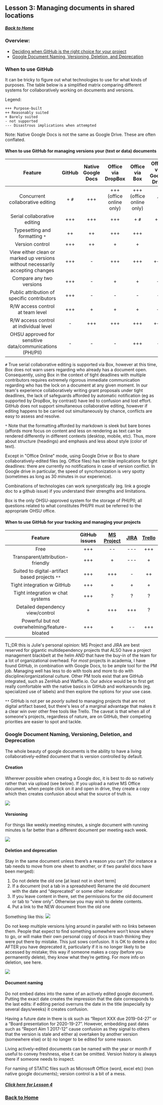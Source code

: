 ## Lesson 3: Managing documents in shared locations
##### [Back to Home](../index.md)

### Overview:
- [Deciding when GitHub is the right choice for your project](#when-to-use-github)  
- [Google Document Naming, Versioning, Deletion, and Deprecation](#google-document-naming-versioning-deletion-and-deprecation)

### When to use GitHub

It can be tricky to figure out what technologies to use for what kinds of purposes. The table below is a simplified matrix comparing different systems for collaboratively working on documents and versions.

Legend:
````
+++ Purpose-built
++ Reasonably suited
+ Barely suited
- not supported
--- Disastrous implications when attempted
````

Note:
Native Google Docs is not the same as Google Drive. These are often conflated.

#### When to use GitHub for managing versions your (text or data) documents

| Feature | GitHub        | Native Google Docs | Office via DropBox  | Office via Box  | Office via Google Drive  |
|:-------:|:-------------:|:------------------:|:--------------------:|:--------------------:|:--------------------:|
|Concurrent collaborative editing	| + `#`	| +++| +++ (office online only) | +++ (office online only) | ?|
|Serial collaborative editing	| +++	| +++	| +++	| + `#` |+ `#`|
|Typesetting and formatting `*`	| ++	| ++	| +++	| +++|
|Version control	| +++	| ++	| +	| + |
|View either clean or marked up versions without necessarily accepting changes	| +++	| -	| +++	| +++| +++|
|Compare any two versions | 	+++	| -| 	+| 	+| + |
|Public attribution of specific contributors| 	+++	| -	| -| 	-|-|
|R/W access control at team level| 	+++| 	+| 	+| 	+|+|
|R/W access control at individual level	| -	| +++	| +++	| +++|+++|
|OHSU approved for sensitive data/communications (PHI/PII) | - | - | - | +++ | -|

`#` True serial collaborative editing is supported via Box, however at this time, Box does not warn users regarding who already has a document open. Consequently, using Box in the context of tight deadlines with multiple contributors requires extremely rigorous immediate communication regarding who has the lock on a document at any given moment. In our team's experience collaboratively writing grant proposals under tight deadlines, the lack of safeguards afforded by automatic notification (eg as supported by DropBox, by contrast) have led to confusion and lost effort. GitHub does not support simultaneous collaborative editing, however if editing happens to be carried out simultaneously by chance, conflicts are easy to assess and resolve.

`*` Note that the formatting afforded by markdown is sleek but bare bones (affords more focus on content and less on rendering as  text can be rendered differently in different contexts (desktop, mobile, etc). Thus, more about structure (headings) and emphasis and less about style (color of text). 

Except in "Office Online" mode, using Google Drive or Box to share collaboratively-edited files (eg. Office files) has terrible implications for tight deadlines: there are currently no notifications in case of version conflict. In Google drive in particular, the speed of syncrhonization is very spotty (sometimes as long as 30 minutes in our experience).

Combinations of technologies can work synergistically (eg. link a google doc to a github issue) if you understand their strengths and limitations.

Box is the only OHSU-approved system for the storage of PHI/PII; all questions related to what constitutes PHI/PII must be referred to the appropriate OHSU office.

#### When to use GitHub for your tracking and managing your projects

| Feature | GitHub issues       | [MS Project](https://products.office.com/en-us/project/compare-microsoft-project-management-software) | [JIRA](https://www.atlassian.com/software/jira)  | [Trello](http://trello.com) |
|:-------:|:-------------:|:------------------:|:--------------------:|:--------------------:|
|Free	| +++	| -- | ---| +++ |
|Transparent/attribution-friendly	| +++	| +	| ---	| + |
|Suited to digital-artifact based projects `**`	| +++	| +++	| - | ++ |
|Tight integration w GitHub	| +++	| +	| + | + |
|Tight integration w chat systems	| +++	| ?	| ? | ? |
|Detailed dependency view/control| + | +++ |+++| ? |
|Powerful but not overwhelming/feature-bloated |+++| + | -- | +++ |

TL;DR this is Julie's personal opinion: MS Project and JIRA are best reserved for gigantic multidependency projects that ALSO have a project management blackbelt at the helm AND that have the buy-in of the team for a lot of organizational overhead. For *most* projects in academia, I have found GitHub, in combination with Google Docs, to be ample tool for the PM job. Managing well has less to do with tools and more to do with discipline/organizational culture. Other PM tools exist that are GitHub integrated, such as ZenHub and Waffle.io. Our advice would be to first get really comfortable with the native basics in GitHub and workarounds (eg. specialized use of labels) and then explore the options for your use case.

`**` GitHub is not per se *poorly* suited to managing projects that are not digital artifact based, but there's less of a marginal advantage that makes it a clear win over other free tools like Trello. The caveat is that when all of someone's projects, regardless of nature, are on GitHub, their competing priorities are easier to spot and tackle.

### Google Document Naming, Versioning, Deletion, and Deprecation 

The whole beauty of google documents is the ability to have a living collaboratively-edited document that is version controlled by default.

#### Creation
Wherever possible when creating a Google doc, it is best to do so natively rather than via upload (see below). If you upload a native MS Office document, when people click on it and open in drive, they create a copy which then creates confusion about what the source of truth is.

![](../other-images/creation.png)

#### Versioning

For things like weekly meeting minutes, a single document with running minutes is far better than a different document per meeting each week.

![](../other-images/versioning.png)

#### Deletion and deprecation

Stay in the same document unless there’s a reason you can’t (for instance a tab needs to move from one sheet to another, or if two parallel docs have been merged):
1. Do not delete the old one [at least not in short term]
2. If a document (not a tab in a spreadsheet) Rename the old document with the date and “deprecated” or some other indicator
3. If you leave content in there, set the permissions for the old document or tab to “view only”. Otherwise you may wish to delete contents.
4. Put a link to the NEW document from the old one

Something like this:
![](../other-images/deletion.png)

Do not keep multiple versions lying around in parallel with no links between them. People that expect to find something somewhere won’t know where to go, or will make their own personal copy of docs in trash thinking they were put there by mistake. This just sows confusion. It is OK to delete a doc AFTER you have deprecated it, particularly if it is no longer likely to be accessed by mistake; this way if someone makes a copy (before you permanently delete), they know what they’re getting. For more info on deletion, see here.

![](../other-images/deprecation.png)

#### Document naming

Do not embed dates into the name of an actively edited google document. Putting the exact date creates the impression that the date corresponds to the last edits: if editing period overruns the date in the title (especially by several days/weeks) it creates confusion. 

Having a future date in there is ok such as “Report XXX due 2019-04-27” or a “Board presentation for 2020-19-27”. However, embedding past dates such as “Report Aim 1 2017-12” cause confusion as they signal to others that the version is stale and either a) overtaken by another version (somewhere else) or b) no longer to be edited for some reason.

Living actively-edited documents can be named with the year or month if useful to convey freshness, else it can be omitted. Version history is always there if someone needs to inspect.

For naming of STATIC files such as Microsoft Office (word, excel etc) (non native google documents); version control is a bit of a mess.

##### [Click here for Lesson 4](https://data2health.github.io/mtip-tutorial/lessons/Lesson4.html) 
### [Back to Home](../index)